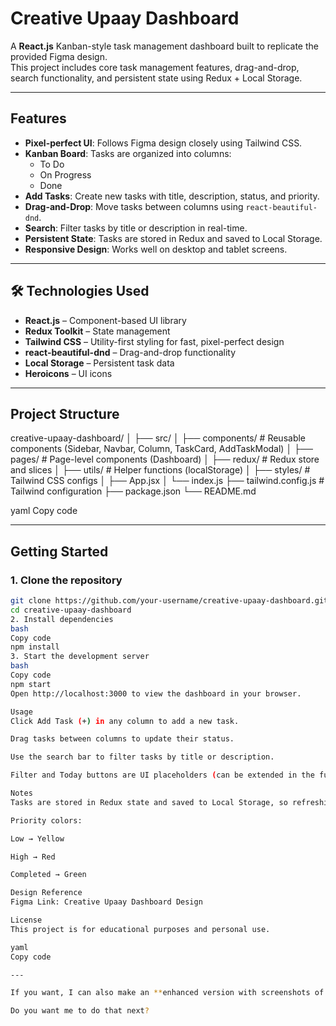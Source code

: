 # Creative Upaay Dashboard

A **React.js** Kanban-style task management dashboard built to replicate the provided Figma design.  
This project includes core task management features, drag-and-drop, search functionality, and persistent state using Redux + Local Storage.

---

## Features

- **Pixel-perfect UI**: Follows Figma design closely using Tailwind CSS.
- **Kanban Board**: Tasks are organized into columns:
  - To Do
  - On Progress
  - Done
- **Add Tasks**: Create new tasks with title, description, status, and priority.
- **Drag-and-Drop**: Move tasks between columns using `react-beautiful-dnd`.
- **Search**: Filter tasks by title or description in real-time.
- **Persistent State**: Tasks are stored in Redux and saved to Local Storage.
- **Responsive Design**: Works well on desktop and tablet screens.

---

## 🛠 Technologies Used

- **React.js** – Component-based UI library
- **Redux Toolkit** – State management
- **Tailwind CSS** – Utility-first styling for fast, pixel-perfect design
- **react-beautiful-dnd** – Drag-and-drop functionality
- **Local Storage** – Persistent task data
- **Heroicons** – UI icons

---

## Project Structure

creative-upaay-dashboard/
│
├── src/
│ ├── components/ # Reusable components (Sidebar, Navbar, Column, TaskCard, AddTaskModal)
│ ├── pages/ # Page-level components (Dashboard)
│ ├── redux/ # Redux store and slices
│ ├── utils/ # Helper functions (localStorage)
│ ├── styles/ # Tailwind CSS configs
│ ├── App.jsx
│ └── index.js
├── tailwind.config.js # Tailwind configuration
├── package.json
└── README.md

yaml
Copy code

---

## Getting Started

### 1. Clone the repository

```bash
git clone https://github.com/your-username/creative-upaay-dashboard.git
cd creative-upaay-dashboard
2. Install dependencies
bash
Copy code
npm install
3. Start the development server
bash
Copy code
npm start
Open http://localhost:3000 to view the dashboard in your browser.

Usage
Click Add Task (+) in any column to add a new task.

Drag tasks between columns to update their status.

Use the search bar to filter tasks by title or description.

Filter and Today buttons are UI placeholders (can be extended in the future).

Notes
Tasks are stored in Redux state and saved to Local Storage, so refreshing the page will preserve tasks.

Priority colors:

Low → Yellow

High → Red

Completed → Green

Design Reference
Figma Link: Creative Upaay Dashboard Design 

License
This project is for educational purposes and personal use.

yaml
Copy code

---

If you want, I can also make an **enhanced version with screenshots of your dashboard** and **live deployment links** ready for GitHub.  

Do you want me to do that next?
